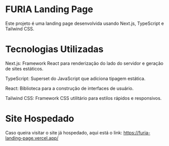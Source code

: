 # FURIA Landing Page
Este projeto é uma landing page desenvolvida usando Next.js, TypeScript e Tailwind CSS.

# Tecnologias Utilizadas
Next.js: Framework React para renderização do lado do servidor e geração de sites estáticos.

TypeScript: Superset do JavaScript que adiciona tipagem estática.

React: Biblioteca para a construção de interfaces de usuário.

Tailwind CSS: Framework CSS utilitário para estilos rápidos e responsivos.

# Site Hospedado
Caso queira visitar o site já hospedado, aqui está o link: https://furia-landing-page.vercel.app/